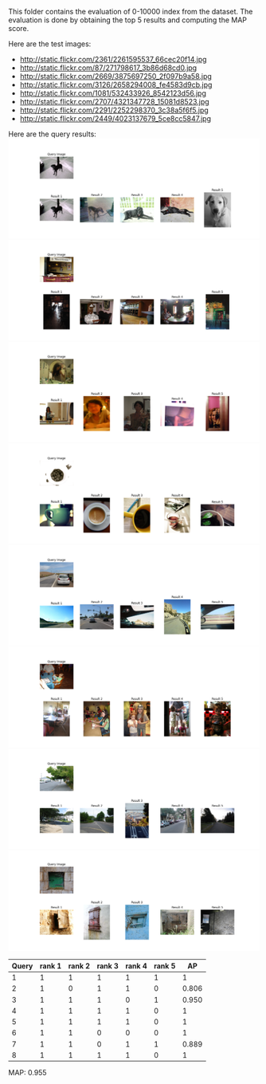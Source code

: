 This folder contains the evaluation of 0-10000 index from the dataset. The evaluation is done by obtaining the top 5 results and computing the MAP score.

Here are the test images:
- http://static.flickr.com/2361/2261595537_66cec20f14.jpg
- http://static.flickr.com/87/271798617_3b86d68cd0.jpg
- http://static.flickr.com/2669/3875697250_2f097b9a58.jpg
- http://static.flickr.com/3126/2658294008_fe4583d9cb.jpg
- http://static.flickr.com/1081/532433926_8542123d56.jpg
- http://static.flickr.com/2707/4321347728_15081d8523.jpg
- http://static.flickr.com/2291/2252298370_3c38a5f6f5.jpg
- http://static.flickr.com/2449/4023137679_5ce8cc5847.jpg

Here are the query results:
![result1](./search_results_1.png)
![result2](./search_results_2.png)
![result3](./search_results_3.png)
![result4](./search_results_4.png)
![result5](./search_results_5.png)
![result6](./search_results_6.png)
![result7](./search_results_7.png)
![result8](./search_results_8.png)

| Query | rank 1 | rank 2 | rank 3 | rank 4 | rank 5 | AP |
|-------|--------|--------|--------|--------|--------|-----|
| 1     | 1      | 1      | 1      | 1      | 1      | 1   |
| 2     | 1      | 0      | 1      | 1      | 0      | 0.806|
| 3     | 1      | 1      | 1      | 0      | 1      | 0.950|
| 4     | 1      | 1      | 1      | 1      | 0      | 1   |
| 5     | 1      | 1      | 1      | 1      | 0      | 1   |
| 6     | 1      | 1      | 0      | 0      | 0      | 1   |
| 7     | 1      | 1      | 0      | 1      | 1      | 0.889|
| 8     | 1      | 1      | 1      | 1      | 0      | 1   |

MAP: 0.955